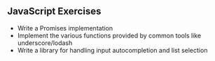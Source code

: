 ## JavaScript Exercises

* Write a Promises implementation
* Implement the various functions provided by common tools like underscore/lodash
* Write a library for handling input autocompletion and list selection
